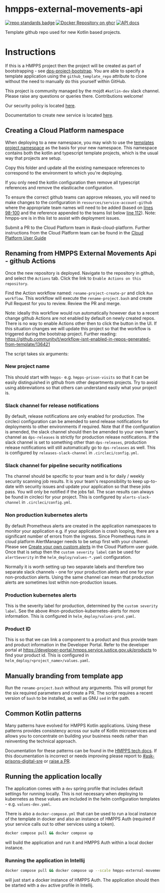 # hmpps-external-movements-api

[![repo standards badge](https://img.shields.io/badge/endpoint.svg?&style=flat&logo=github&url=https%3A%2F%2Foperations-engineering-reports.cloud-platform.service.justice.gov.uk%2Fapi%2Fv1%2Fcompliant_public_repositories%2Fhmpps-external-movements-api)](https://operations-engineering-reports.cloud-platform.service.justice.gov.uk/public-report/hmpps-external-movements-api "Link to report")
[![Docker Repository on ghcr](https://img.shields.io/badge/ghcr.io-repository-2496ED.svg?logo=docker)](https://ghcr.io/ministryofjustice/hmpps-external-movements-api)
[![API docs](https://img.shields.io/badge/API_docs_-view-85EA2D.svg?logo=swagger)](https://hmpps-external-movements-api-dev.hmpps.service.justice.gov.uk/webjars/swagger-ui/index.html?configUrl=/v3/api-docs)

Template github repo used for new Kotlin based projects.

# Instructions

If this is a HMPPS project then the project will be created as part of bootstrapping -
see [dps-project-bootstrap](https://github.com/ministryofjustice/dps-project-bootstrap). You are able to specify a
template application using the `github_template_repo` attribute to clone without the need to manually do this yourself
within GitHub.

This project is community managed by the mojdt `#kotlin-dev` slack channel.
Please raise any questions or queries there. Contributions welcome!

Our security policy is located [here](https://github.com/ministryofjustice/hmpps-external-movements-api/security/policy).

Documentation to create new service is located [here](https://tech-docs.hmpps.service.justice.gov.uk/creating-new-services/).

## Creating a Cloud Platform namespace

When deploying to a new namespace, you may wish to use the
[templates project namespace](https://github.com/ministryofjustice/cloud-platform-environments/tree/main/namespaces/live.cloud-platform.service.justice.gov.uk/hmpps-templates-dev)
as the basis for your new namespace. This namespace contains both the kotlin and typescript template projects, 
which is the usual way that projects are setup.

Copy this folder and update all the existing namespace references to correspond to the environment to which you're deploying.

If you only need the kotlin configuration then remove all typescript references and remove the elasticache configuration. 

To ensure the correct github teams can approve releases, you will need to make changes to the configuration in `resources/service-account-github` where the appropriate team names will need to be added (based on [lines 98-100](https://github.com/ministryofjustice/cloud-platform-environments/blob/main/namespaces/live.cloud-platform.service.justice.gov.uk/hmpps-templates-dev/resources/serviceaccount-github.tf#L98) and the reference appended to the teams list below [line 112](https://github.com/ministryofjustice/cloud-platform-environments/blob/main/namespaces/live.cloud-platform.service.justice.gov.uk/hmpps-templates-dev/resources/serviceaccount-github.tf#L112)). Note: hmpps-sre is in this list to assist with deployment issues.

Submit a PR to the Cloud Platform team in
#ask-cloud-platform. Further instructions from the Cloud Platform team can be found in
the [Cloud Platform User Guide](https://user-guide.cloud-platform.service.justice.gov.uk/#cloud-platform-user-guide)

## Renaming from HMPPS External Movements Api - github Actions

Once the new repository is deployed. Navigate to the repository in github, and select the `Actions` tab.
Click the link to `Enable Actions on this repository`.

Find the Action workflow named: `rename-project-create-pr` and click `Run workflow`. This workflow will
execute the `rename-project.bash` and create Pull Request for you to review. Review the PR and merge.

Note: ideally this workflow would run automatically however due to a recent change github Actions are not
enabled by default on newly created repos. There is no way to enable Actions other then to click the button in the UI.
If this situation changes we will update this project so that the workflow is triggered during the bootstrap project.
Further reading: <https://github.community/t/workflow-isnt-enabled-in-repos-generated-from-template/136421>

The script takes six arguments:

### New project name

This should start with `hmpps-` e.g. `hmpps-prison-visits` so that it can be easily distinguished in github from
other departments projects. Try to avoid using abbreviations so that others can understand easily what your project is.

### Slack channel for release notifications

By default, release notifications are only enabled for production. The circleci configuration can be amended to send
release notifications for deployments to other environments if required. Note that if the configuration is amended,
the slack channel should then be amended to your own team's channel as `dps-releases` is strictly for production release
notifications. If the slack channel is set to something other than `dps-releases`, production release notifications
will still automatically go to `dps-releases` as well. This is configured by `releases-slack-channel` in
`.circleci/config.yml`.

### Slack channel for pipeline security notifications

Ths channel should be specific to your team and is for daily / weekly security scanning job results. It is your team's
responsibility to keep up-to-date with security issues and update your application so that these jobs pass. You will
only be notified if the jobs fail. The scan results can always be found in circleci for your project. This is
configured by `alerts-slack-channel` in `.circleci/config.yml`.

### Non production kubernetes alerts

By default Prometheus alerts are created in the application namespaces to monitor your application e.g. if your
application is crash looping, there are a significant number of errors from the ingress. Since Prometheus runs in
cloud platform AlertManager needs to be setup first with your channel. Please see
[Create your own custom alerts](https://user-guide.cloud-platform.service.justice.gov.uk/documentation/monitoring-an-app/how-to-create-alarms.html)
in the Cloud Platform user guide. Once that is setup then the `custom severity label` can be used for
`alertSeverity` in the `helm_deploy/values-*.yaml` configuration.

Normally it is worth setting up two separate labels and therefore two separate slack channels - one for your production
alerts and one for your non-production alerts. Using the same channel can mean that production alerts are sometimes
lost within non-production issues.

### Production kubernetes alerts

This is the severity label for production, determined by the `custom severity label`. See the above
#non-production-kubernetes-alerts for more information. This is configured in `helm_deploy/values-prod.yaml`.

### Product ID

This is so that we can link a component to a product and thus provide team and product information in the Developer
Portal. Refer to the developer portal at https://developer-portal.hmpps.service.justice.gov.uk/products to find your
product id. This is configured in `helm_deploy/<project_name>/values.yaml`.

## Manually branding from template app

Run the `rename-project.bash` without any arguments. This will prompt for the six required parameters and create a PR.
The script requires a recent version of `bash` to be installed, as well as GNU `sed` in the path.

## Common Kotlin patterns

Many patterns have evolved for HMPPS Kotlin applications. Using these patterns provides consistency across our suite of 
Kotlin microservices and allows you to concentrate on building  your business needs rather than reinventing the 
technical approach.

Documentation for these patterns can be found in the [HMPPS tech docs](https://tech-docs.hmpps.service.justice.gov.uk/common-kotlin-patterns/). 
If this documentation is incorrect or needs improving please report to [#ask-prisons-digital-sre](https://moj.enterprise.slack.com/archives/C06MWP0UKDE)
or [raise a PR](https://github.com/ministryofjustice/hmpps-tech-docs). 

## Running the application locally

The application comes with a `dev` spring profile that includes default settings for running locally. This is not
necessary when deploying to kubernetes as these values are included in the helm configuration templates -
e.g. `values-dev.yaml`.

There is also a `docker-compose.yml` that can be used to run a local instance of the template in docker and also an
instance of HMPPS Auth (required if your service calls out to other services using a token).

```bash
docker compose pull && docker compose up
```

will build the application and run it and HMPPS Auth within a local docker instance.

### Running the application in Intellij

```bash
docker compose pull && docker compose up --scale hmpps-external-movements-api=0
```

will just start a docker instance of HMPPS Auth. The application should then be started with a `dev` active profile
in Intellij.
